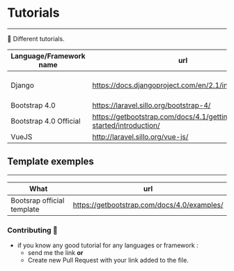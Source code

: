 # Tutorials
----------------------------------

:necktie: Different tutorials.

Language/Framework name | url | ?
----- | ----- | ----- |
Django | https://docs.djangoproject.com/en/2.1/intro/tutorial01/ |  Official tuto; EN/FR/...
Bootstrap 4.0 | https://laravel.sillo.org/bootstrap-4/ | FR
Bootstrap 4.0 Official | https://getbootstrap.com/docs/4.1/getting-started/introduction/ | Official tuto; EN
VueJS | http://laravel.sillo.org/vue-js/ | FR

## Template exemples
----------------------------------
What | url
--- | ---
Bootsrap official template | https://getbootstrap.com/docs/4.0/examples/


### Contributing :pill:
* if you know any good tutorial for any languages or framework :
    * send me the link **or**
    * Create new Pull Request with your link added to the file.